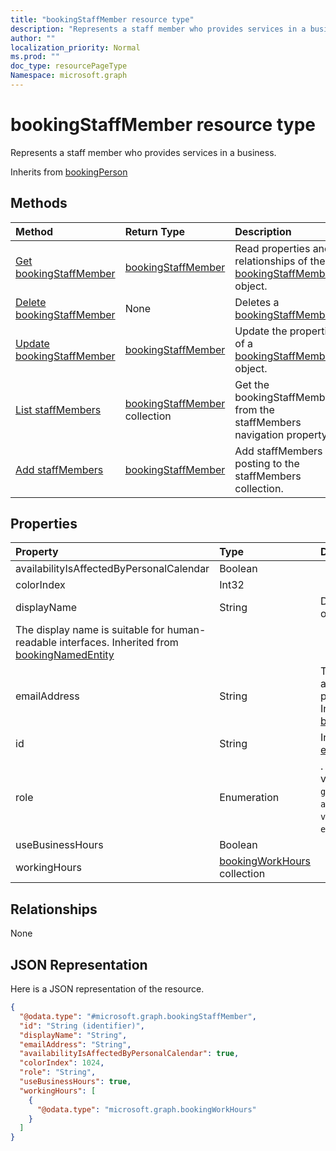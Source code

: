 ```yaml
---
title: "bookingStaffMember resource type"
description: "Represents a staff member who provides services in a business."
author: ""
localization_priority: Normal
ms.prod: ""
doc_type: resourcePageType
Namespace: microsoft.graph
---
```



# bookingStaffMember resource type

Represents a staff member who provides services in a business.


Inherits from [bookingPerson](../resources/bookingPerson.md)

## Methods
|Method|Return Type|Description|
|:---|:---|:---|
|[Get bookingStaffMember](../api/bookingstaffmember-get.md)|[bookingStaffMember](../resources/bookingStaffMember.md)|Read properties and relationships of the [bookingStaffMember](../resources/bookingstaffmember.md) object.|
|[Delete bookingStaffMember](../api/bookingstaffmember-delete.md)|None|Deletes a [bookingStaffMember](../resources/bookingstaffmember.md).|
|[Update bookingStaffMember](../api/bookingstaffmember-update.md)|[bookingStaffMember](../resources/bookingStaffMember.md)|Update the properties of a [bookingStaffMember](../resources/bookingstaffmember.md) object.|
|[List staffMembers](../api/bookingbusiness-list-staffmembers.md)|[bookingStaffMember](../resources/bookingStaffMember.md) collection|Get the bookingStaffMembers from the staffMembers navigation property.|
|[Add staffMembers](../api/bookingbusiness-post-staffmembers.md)|[bookingStaffMember](../resources/bookingStaffMember.md)|Add staffMembers by posting to the staffMembers collection.|

## Properties
|Property|Type|Description|
|:---|:---|:---|
|availabilityIsAffectedByPersonalCalendar|Boolean||
|colorIndex|Int32||
|displayName|String|Display name of this entity.
The display name is suitable for human-readable interfaces. Inherited from [bookingNamedEntity](../resources/bookingNamedEntity.md)|
|emailAddress|String|The e-mail address of this person. Inherited from [bookingPerson](../resources/bookingPerson.md)|
|id|String| Inherited from [entity](../resources/entity.md)|
|role|Enumeration|. Possible values are: `guest`, `administrator`, `viewer`, `externalGuest`.|
|useBusinessHours|Boolean||
|workingHours|[bookingWorkHours](../resources/bookingWorkHours.md) collection||

## Relationships
None

## JSON Representation
Here is a JSON representation of the resource.
<!-- {
  "blockType": "resource",
  "keyProperty": "id",
  "@odata.type": "microsoft.graph.bookingStaffMember",
  "baseType": "microsoft.graph.bookingPerson",
  "openType": false
}
-->
``` json
{
  "@odata.type": "#microsoft.graph.bookingStaffMember",
  "id": "String (identifier)",
  "displayName": "String",
  "emailAddress": "String",
  "availabilityIsAffectedByPersonalCalendar": true,
  "colorIndex": 1024,
  "role": "String",
  "useBusinessHours": true,
  "workingHours": [
    {
      "@odata.type": "microsoft.graph.bookingWorkHours"
    }
  ]
}
```

